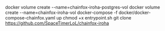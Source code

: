 docker volume create --name=chainfox-iroha-postgres-vol
docker volume create --name=chainfox-iroha-vol
docker-compose -f docker/docker-compose-chainfox.yaml up
chmod +x entrypoint.sh
git clone https://github.com/SpaceTimerLoL/chainfox-iroha

